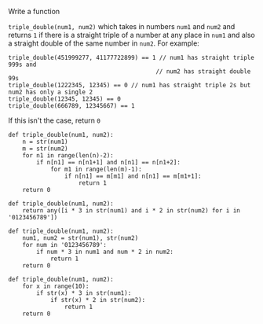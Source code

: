 Write a function

```triple_double(num1, num2)```
which takes in numbers ```num1``` and ```num2``` and returns ```1``` if there is a straight triple of a number at any place in ```num1``` and also a straight double of the same number in ```num2```.
For example:
```
triple_double(451999277, 41177722899) == 1 // num1 has straight triple 999s and 
                                          // num2 has straight double 99s
triple_double(1222345, 12345) == 0 // num1 has straight triple 2s but num2 has only a single 2
triple_double(12345, 12345) == 0
triple_double(666789, 12345667) == 1
```
If this isn't the case, return ```0```

    def triple_double(num1, num2):
        n = str(num1)
        m = str(num2)
        for n1 in range(len(n)-2):
            if n[n1] == n[n1+1] and n[n1] == n[n1+2]:
                for m1 in range(len(m)-1):
                    if n[n1] == m[m1] and n[n1] == m[m1+1]:
                        return 1
        return 0

```
def triple_double(num1, num2):
    return any([i * 3 in str(num1) and i * 2 in str(num2) for i in '0123456789'])
```

    def triple_double(num1, num2):
        num1, num2 = str(num1), str(num2)
        for num in '0123456789':
            if num * 3 in num1 and num * 2 in num2:
                return 1
        return 0
        
```
def triple_double(num1, num2):
    for x in range(10):
        if str(x) * 3 in str(num1):
            if str(x) * 2 in str(num2):
                return 1
    return 0

```
